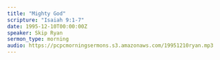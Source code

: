 ```yaml
---
title: "Mighty God"
scripture: "Isaiah 9:1-7"
date: 1995-12-10T00:00:00Z
speaker: Skip Ryan
sermon_type: morning
audio: https://pcpcmorningsermons.s3.amazonaws.com/19951210ryan.mp3 
---
```



